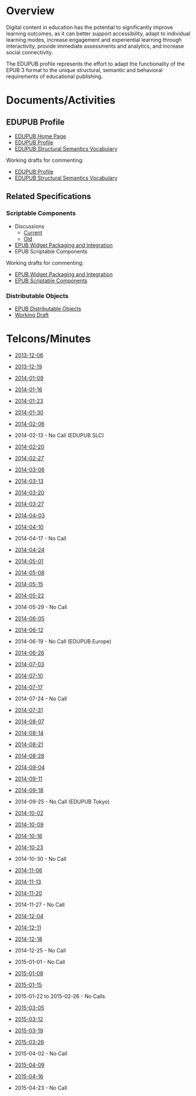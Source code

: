 

# Overview #

Digital content in education has the potential to significantly improve learning outcomes, as it can better support accessibility, adapt to individual learning modes, increase engagement and experiential learning through interactivity, provide immediate assessments and analytics, and increase social connectivity.

The EDUPUB profile represents the effort to adapt the functionality of the EPUB 3 format to the unique structural, semantic and behavioral requirements of educational publishing.

# Documents/Activities #
## EDUPUB Profile ##
  * [EDUPUB Home Page](http://www.idpf.org/epub/profiles/edu/)
  * [EDUPUB Profile](http://www.idpf.org/epub/profiles/edu/spec)
  * [EDUPUB Structural Semantics Vocabulary](http://www.idpf.org/epub/profiles/edu/structure)

Working drafts for commenting:
  * [EDUPUB Profile](https://docs.google.com/document/d/1Ofy-rXs_79qJmvZnOoSazRnRuKUOd2saJeBkxBynYpI/edit)
  * [EDUPUB Structural Semantics Vocabulary](https://docs.google.com/document/d/1_Tzeq5xwdwLhSdaHStvAthhOFu9UuT8yFmK787yw420/edit)

## Related Specifications ##
### Scriptable Components ###
  * Discussions
    * [Current](https://groups.google.com/forum/#!forum/epub-working-group)
    * [Old](https://groups.google.com/forum/#!forum/epub-widgets-discuss)
  * [EPUB Widget Packaging and Integration](http://www.idpf.org/epub/widgets)
  * EPUB Scriptable Components

Working drafts for commenting:
  * [EPUB Widget Packaging and Integration](https://docs.google.com/document/d/183O0uUMmILXUrv6NeUQssUT5tn9haY65lKyTdiZ9gDg/edit)
  * [EPUB Scriptable Components](https://docs.google.com/document/d/1tMf3dSNBS7JIpn5A_WJ8_8DFhRb9domDQ7lHe7jlmUA/edit)

### Distributable Objects ###

  * [EPUB Distributable Objects](http://www.idpf.org/epbu/do)
  * [Working Draft](https://docs.google.com/document/d/1Ofy-rXs_79qJmvZnOoSazRnRuKUOd2saJeBkxBynYpI/edit)

# Telcons/Minutes #
  * [2013-12-06](https://docs.google.com/document/d/147aZ3nsM-yPA3ttfU15Pyp2a95TiMdZ9qjyPCOYw8zc/edit#)

  * [2013-12-19](https://docs.google.com/document/d/1B2D7lEXbJnZ4-vBI3M77SprlspMv6i8WgvRTMJwRHcc/)

  * [2014-01-09](https://docs.google.com/document/d/1vjQhL_YrzmJuZ87-uDl1QmreykqhFq5-z-gIiTNys8s/edit#)

  * [2014-01-16](https://docs.google.com/document/d/1ESQHK7QLyi0XeOQZNsIqDrwyQi-kHleLFtoPJv73hmU/)

  * [2014-01-23](https://docs.google.com/document/d/1xM4vt1tzlC4HtmR8l0rUuEtWKsuGtFnX_afdSyRz5pg/)

  * [2014-01-30](https://docs.google.com/document/d/14GOt2X9YpGd2sf2VOoWpItaOKpUzufBrXorEogA_knE/)

  * [2014-02-06](https://docs.google.com/document/d/18cCv_vFo9_VEgo2jMCOj6Etg3XQqaO6fn0nZW88MDdc/)

  * 2014-02-13 - No Call (EDUPUB SLC)

  * [2014-02-20](https://docs.google.com/document/d/1NoG1SyOilzkNKawegu8tB1NWPgvoQPoMKvv5tQJXcqQ/)

  * [2014-02-27](https://docs.google.com/document/d/10jsLXeVlaTzJt-HKxkSZITwcKFaQaT2s8GgO0ZEIK1U/)

  * [2014-03-06](https://docs.google.com/document/d/1Yvs0ABwPuqwZHTgKAMhoV9p_tVda8y0POg55pLWClvw/edit)

  * [2014-03-13](https://docs.google.com/document/d/1cForZJ3tuGhEZfY7fs00bw6rMivkWnzjxSCEqetbYdY/)

  * [2014-03-20](https://docs.google.com/document/d/1YC-8BxqA5sMN76GacLH7DyaZnXZx3wRorKiBIl_Fcrs/)

  * [2014-03-27](https://docs.google.com/document/d/1KjV9usm1YfT3kFDpBTi06FtcO9WVoSQu23DVHDBfoJg/)

  * [2014-04-03](https://docs.google.com/document/d/1y_shKRqW-a5w5NoPVdHdsBV-kU2lQwzgcjQISu8O5DE/)

  * [2014-04-10](https://docs.google.com/document/d/18TPzKfeUsmBU2NA1MKpBfnM4Za0I9dyJalGha56dapw/)

  * 2014-04-17 - No Call

  * [2014-04-24](https://docs.google.com/document/d/1v84aCtTNrKcZ2jLEcLgzAuZBgH_VVhJG1QH0VgYgjFA/)

  * [2014-05-01](https://docs.google.com/document/d/1FcmIVU9SYDhS03aHq__FWK3REK2_Au2lex7k-HH__JA/)

  * [2014-05-08](https://docs.google.com/document/d/1A8pPjmbJ_OgeiGVuNhSce7nYukzb1qd7kwzxaiFQCTY/)

  * [2014-05-15](https://docs.google.com/document/d/1DggiLMn5DY-ujZsFRihSKpeylqS2HvBRe1tuDZC4rjo/)

  * [2014-05-22](https://docs.google.com/document/d/1t8D-PXCkbRXhJcydsMo2ZWPalxEzZRUquHjzDiCzPdE/)

  * 2014-05-29 - No Call

  * [2014-06-05](https://docs.google.com/document/d/1gfFmSTaUXsjqjzqKgZUW7vo0tC9yzzriliAYpi7yKdc/)

  * [2014-06-12](https://docs.google.com/document/d/1tTyTs1MWMgmxP2vQdd-BVmc1iiwi1mJ6SUxSnHc1vLg/)

  * 2014-06-19 - No Call (EDUPUB Europe)

  * [2014-06-26](https://docs.google.com/document/d/181KNbJwsV5mZMtiljRi6Ac-pye4hH-wZRPyYjS6MFmk/)

  * [2014-07-03](https://docs.google.com/document/d/16ekXso88v-2lw9PGn_eQNPHYHLFzfolktFn9n6TnrX4/)

  * [2014-07-10](https://docs.google.com/document/d/1m5P0R4Ojy1jiHXyxvRiVmL0rKY_DITliV2e7pS_j48c/)

  * [2014-07-17](https://docs.google.com/document/d/19dBPBHbNZligEWiWAQYl2XQ6Qh7IYQAkYRkQ9Us-mD8/)

  * 2014-07-24 - No Call

  * [2014-07-31](https://docs.google.com/document/d/1MTpzNpBhFI-N87GQ2Yz8LAb-YUPbHcR68jazE-zoTlY/)

  * [2014-08-07](https://docs.google.com/document/d/1UIyzBRCsCbBp196QMUdk7RjTXWkAbt1yX3JWK_yPV3A/)

  * [2014-08-14](https://docs.google.com/document/d/1Og6qPkL4raPcR0grZpZIHpo3AadYcn-qgjAJtwB7SKc/)

  * [2014-08-21](https://docs.google.com/document/d/1U5jYCakUxIDhEtcUp1pAzz8vQ-62Yda33iD9j5URVRU/)

  * [2014-08-28](https://docs.google.com/document/d/1fAqCycR_o2QSBrT0uDfXT029KPRUz0yOjvlJM1ny6Kc/)

  * [2014-09-04](https://docs.google.com/document/d/1UyF-KA_xdQodiKdFwLbRvrm8R-K7SZ5Wzkua2ooHLcw/)

  * [2014-09-11](https://docs.google.com/document/d/1-Rj2xxJmIIpbyW7ziAdiXK1AZvwcjvVJIznMumOB-C0/)

  * [2014-09-18](https://docs.google.com/document/d/1oW6DNeQEH2haZCvzz7pX-CE7LVnnncA-nImYwkrTOXY/)

  * 2014-09-25 - No Call (EDUPUB Tokyo)

  * [2014-10-02](https://docs.google.com/document/d/1Dkq1XpUc6v0WAo-SCcghDm7KZMEr0gYbVixP_s26TK0/)

  * [2014-10-09](https://docs.google.com/document/d/1fegMMY-Yb7Z2EW-uJbsT7PrmJ6lAkE3qUlNsujMA8ks/)

  * [2014-10-16](https://docs.google.com/document/d/1HIPmNOZeoTDsvAoPiGYh6Xf4U4ciiUZNr3ilDXoSVO0/)

  * [2014-10-23](https://docs.google.com/document/d/14rQhBtaGVIxQJCz3xaDZN0ZzkulNNm7-9QUzcQYWsfs/)

  * 2014-10-30 - No Call

  * [2014-11-06](https://docs.google.com/document/d/10gCGISi0CkKYKgwYFOHzdrhoEn43nX_vbUS4Ygx0qC0/)

  * [2014-11-13](https://docs.google.com/document/d/1FGvhAiuOyEaJ4hEFckPysAvQrlJcHSkTesnRv7zD3b4/)

  * [2014-11-20](https://docs.google.com/document/d/1FNx_EYg7LjG0EYo9TQ0kLaV_2JV0rULD_TDuKIjWX6g/)

  * 2014-11-27 - No Call

  * [2014-12-04](https://docs.google.com/document/d/1fMTWRkGik43VEMeRlJvBCamd7m5pytv0kSoYRkItgQw/)

  * [2014-12-11](https://docs.google.com/document/d/1kKqe76TXBWvdDJaHm6yVwaZOzgQY68DH0FXu58WAXJs/)

  * [2014-12-18](https://docs.google.com/document/d/1uYODgYk2Rwgz655FoSluBXPbDwafh_OrejYFeJq2mqg/)

  * 2014-12-25 - No Call

  * 2015-01-01 - No Call

  * [2015-01-08](https://docs.google.com/document/d/1uo-sdXpTtjik9WHpzlGUFArATwipmjh3mrt970ecmdg/)

  * [2015-01-15](https://docs.google.com/document/d/1-I-hVuodU3yIpSV7HzXw6BDCy0bxIvjb5YRTyLUNAUM/)

  * 2015-01-22 to 2015-02-26 - No Calls

  * [2015-03-05](https://docs.google.com/document/d/1S_KAN_U-PyMJ5LcVe9vb_fN7OipiQVZM0TTJFRGDKLo/)

  * [2015-03-12](https://docs.google.com/document/d/1nSxfftxc98gGfshlbL9zH4xDdqC6cZG_eYSLUN5Qwww/)

  * [2015-03-19](https://docs.google.com/document/d/134M8DTQ3kIpszF7CQM3cVfoOsYwyIexfXgJESmzurLU/)

  * [2015-03-26](https://docs.google.com/document/d/1CAqbePGLG56RbOgoyrs5F70wCfycFTN_GoMq5ZPrZOQ/)

  * 2015-04-02 - No Call

  * [2015-04-09](https://docs.google.com/document/d/1fTwHviJOzQUJ4tJKILsW9FiWErC4_J8F3RAfT8aRAys/)

  * [2015-04-16](https://docs.google.com/document/d/1ATP79l-dn4C-kEwXnsN_Ayu4EbexMd1AddnCisvUkVA/)

  * 2015-04-23 - No Call
